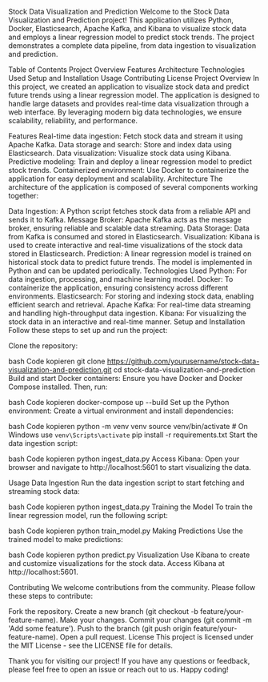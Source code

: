 Stock Data Visualization and Prediction
Welcome to the Stock Data Visualization and Prediction project! This application utilizes Python, Docker, Elasticsearch, Apache Kafka, and Kibana to visualize stock data and employs a linear regression model to predict stock trends. The project demonstrates a complete data pipeline, from data ingestion to visualization and prediction.

Table of Contents
Project Overview
Features
Architecture
Technologies Used
Setup and Installation
Usage
Contributing
License
Project Overview
In this project, we created an application to visualize stock data and predict future trends using a linear regression model. The application is designed to handle large datasets and provides real-time data visualization through a web interface. By leveraging modern big data technologies, we ensure scalability, reliability, and performance.

Features
Real-time data ingestion: Fetch stock data and stream it using Apache Kafka.
Data storage and search: Store and index data using Elasticsearch.
Data visualization: Visualize stock data using Kibana.
Predictive modeling: Train and deploy a linear regression model to predict stock trends.
Containerized environment: Use Docker to containerize the application for easy deployment and scalability.
Architecture
The architecture of the application is composed of several components working together:

Data Ingestion: A Python script fetches stock data from a reliable API and sends it to Kafka.
Message Broker: Apache Kafka acts as the message broker, ensuring reliable and scalable data streaming.
Data Storage: Data from Kafka is consumed and stored in Elasticsearch.
Visualization: Kibana is used to create interactive and real-time visualizations of the stock data stored in Elasticsearch.
Prediction: A linear regression model is trained on historical stock data to predict future trends. The model is implemented in Python and can be updated periodically.
Technologies Used
Python: For data ingestion, processing, and machine learning model.
Docker: To containerize the application, ensuring consistency across different environments.
Elasticsearch: For storing and indexing stock data, enabling efficient search and retrieval.
Apache Kafka: For real-time data streaming and handling high-throughput data ingestion.
Kibana: For visualizing the stock data in an interactive and real-time manner.
Setup and Installation
Follow these steps to set up and run the project:

Clone the repository:

bash
Code kopieren
git clone https://github.com/yourusername/stock-data-visualization-and-prediction.git
cd stock-data-visualization-and-prediction
Build and start Docker containers:
Ensure you have Docker and Docker Compose installed. Then, run:

bash
Code kopieren
docker-compose up --build
Set up the Python environment:
Create a virtual environment and install dependencies:

bash
Code kopieren
python -m venv venv
source venv/bin/activate  # On Windows use `venv\Scripts\activate`
pip install -r requirements.txt
Start the data ingestion script:

bash
Code kopieren
python ingest_data.py
Access Kibana:
Open your browser and navigate to http://localhost:5601 to start visualizing the data.

Usage
Data Ingestion
Run the data ingestion script to start fetching and streaming stock data:

bash
Code kopieren
python ingest_data.py
Training the Model
To train the linear regression model, run the following script:

bash
Code kopieren
python train_model.py
Making Predictions
Use the trained model to make predictions:

bash
Code kopieren
python predict.py
Visualization
Use Kibana to create and customize visualizations for the stock data. Access Kibana at http://localhost:5601.

Contributing
We welcome contributions from the community. Please follow these steps to contribute:

Fork the repository.
Create a new branch (git checkout -b feature/your-feature-name).
Make your changes.
Commit your changes (git commit -m 'Add some feature').
Push to the branch (git push origin feature/your-feature-name).
Open a pull request.
License
This project is licensed under the MIT License - see the LICENSE file for details.

Thank you for visiting our project! If you have any questions or feedback, please feel free to open an issue or reach out to us. Happy coding!
